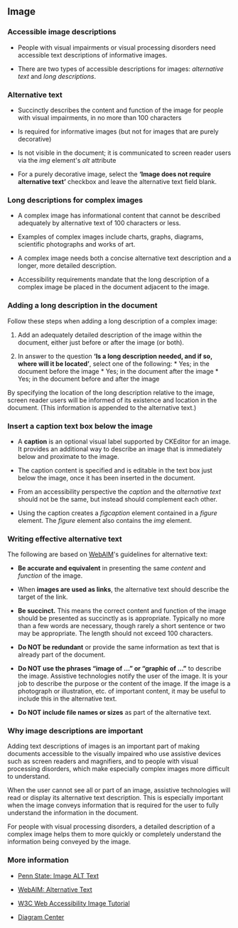 ## Image

### Accessible image descriptions

* People with visual impairments or visual processing disorders need
  accessible text descriptions of informative images.

* There are two types of accessible descriptions for images: *alternative
  text* and *long descriptions*.

### Alternative text

* Succinctly describes the content and function of the image for people
  with visual impairments, in no more than 100 characters

* Is required for informative images (but not for images that are purely
  decorative)

* Is not visible in the document; it is communicated to screen reader users
  via the *img* element's *alt* attribute

* For a purely decorative image, select the **‘Image does not require
  alternative text’** checkbox and leave the alternative text field blank.

### Long descriptions for complex images

* A complex image has informational content that cannot be described adequately
  by alternative text of 100 characters or less.

* Examples of complex images include charts, graphs, diagrams, scientific
  photographs and works of art.

* A complex image needs both a concise alternative text description and a
  longer, more detailed description.

* Accessibility requirements mandate that the long description of a complex
  image be placed in the document adjacent to the image.

### Adding a long description in the document

Follow these steps when adding a long description of a complex image:

1. Add an adequately detailed description of the image within the document,
   either just before or after the image (or both).

1. In answer to the question **‘Is a long description needed, and if so,
   where will it be located’**, select one of the following:
       * Yes; in the document before the image
       * Yes; in the document after the image
       * Yes; in the document before and after the image

By specifying the location of the long description relative to the image,
screen reader users will be informed of its existence and location in the
document. (This information is appended to the alternative text.)

### Insert a caption text box below the image

* A **caption** is an optional visual label supported by CKEditor for an image.
  It provides an additional way to describe an image that is immediately below
  and proximate to the image.

* The caption content is specified and is editable in the text box just below
  the image, once it has been inserted in the document.

* From an accessibility perspective the *caption* and the *alternative text*
  should not be the same, but instead should complement each other.

* Using the caption creates a *figcaption* element contained in a *figure*
  element. The *figure* element also contains the *img* element.

### Writing effective alternative text

The following are based on <a href="https://webaim.org">WebAIM</a>'s
guidelines for alternative text:

* **Be accurate and equivalent** in presenting the same *content* and
  *function* of the image.

* When **images are used as links**, the alternative text should describe the
  target of the link.

* **Be succinct.** This means the correct content and function of the image
  should be presented as succinctly as is appropriate. Typically no more than
  a few words are necessary, though rarely a short sentence or two may be
  appropriate. The length should not exceed 100 characters.

* **Do NOT be redundant** or provide the same information as text that is
  already part of the document.

* **Do NOT use the phrases “image of ...” or “graphic of ...”** to describe
  the image. Assistive technologies notify the user of the image.  It is your
  job to describe the purpose or the content of the image.  If the image is a
  photograph or illustration, etc. of important content, it may be useful to
  include this in the alternative text.

* **Do NOT include file names or sizes** as part of the alternative text.

### Why image descriptions are important

Adding text descriptions of images is an important part of making documents
accessible to the visually impaired who use assistive devices such as screen
readers and magnifiers, and to people with visual processing disorders, which
make especially complex images more difficult to understand.

When the user cannot see all or part of an image, assistive technologies will
read or display its alternative text description. This is especially important
when the image conveys information that is required for the user to fully
understand the information in the document.

For people with visual processing disorders, a detailed description of a
complex image helps them to more quickly or completely understand the
information being conveyed by the image.

### More information

* <a href="https://accessibility.psu.edu/images/alttext/" target="_resource">Penn State: Image ALT Text</a>

* <a href="https://webaim.org/techniques/alttext/" target="_resource">WebAIM: Alternative Text</a>

* <a href="https://www.w3.org/WAI/tutorials/images/" target="_resource">W3C Web Accessibility Image Tutorial</a>

* <a href="http://diagramcenter.org/" target="_resource">Diagram Center</a>
